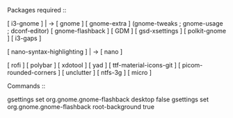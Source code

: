 Packages required ::

[ i3-gnome ]
	|
 	-> [ gnome ]
 	   [ gnome-extra ] (gnome-tweaks ; gnome-usage ; dconf-editor)
 	   [ gnome-flashback ]
 	   [ GDM ]
 	   [ gsd-xsettings ]
 	   [ polkit-gnome ]
 	   [ i3-gaps ]

[ nano-syntax-highlighting ]
	|
	-> [ nano ]

[ rofi ]
[ polybar ]
[ xdotool ]
[ yad ]
[ ttf-material-icons-git ]
[ picom-rounded-corners ]
[ unclutter ]
[ ntfs-3g ]
[ micro ]

Commands ::

gsettings set org.gnome.gnome-flashback desktop false
gsettings set org.gnome.gnome-flashback root-background true

